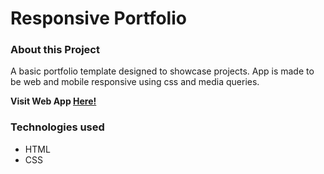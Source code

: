 # Responsive Portfolio

### About this Project

A basic portfolio template designed to showcase projects. App is made to be web and mobile responsive using css and media queries.

  **Visit Web App [Here!](https://dojeda1.github.io/Responsive-Portfolio/index.html)**

### Technologies used

* HTML
* CSS
